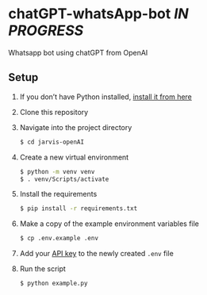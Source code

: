 # chatGPT-whatsApp-bot *IN PROGRESS*
Whatsapp bot using chatGPT from OpenAI

## Setup

1. If you don’t have Python installed, [install it from here](https://www.python.org/downloads/)

2. Clone this repository

3. Navigate into the project directory

   ```bash
   $ cd jarvis-openAI
   ```

4. Create a new virtual environment

   ```bash
   $ python -m venv venv
   $ . venv/Scripts/activate
   ```

5. Install the requirements

   ```bash
   $ pip install -r requirements.txt
   ```

6. Make a copy of the example environment variables file

   ```bash
   $ cp .env.example .env
   ```

7. Add your [API key](https://beta.openai.com/account/api-keys) to the newly created `.env` file

8. Run the script

   ```bash
   $ python example.py
   ```
